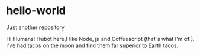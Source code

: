 # hello-world
Just another repository 

Hi Humans!
Hubot here,I like Node, js and Coffeescript (that's what I'm of!).
I've had tacos on the moon and find them far superior to Earth tacos.
